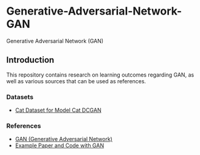 # Generative-Adversarial-Network-GAN
Generative Adversarial Network (GAN)

## Introduction
This repository contains research on learning outcomes regarding GAN, as well as various sources that can be used as references.

### Datasets
<ul>
  <li><a href="https://www.kaggle.com/datasets/spandan2/cats-faces-64x64-for-generative-models">Cat Dataset for Model Cat DCGAN</a></li>
</ul>
  
### References
<ul>
  <li><a href="https://kikaben.com/gangenerative-adversarial-network-simple-implementation-with-pytorch/">GAN (Generative Adversarial Network)</a></li>
  <li><a href="https://github.com/eriklindernoren/PyTorch-GAN">Example Paper and Code with GAN</a></li>
</ul>
